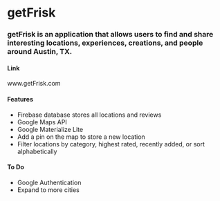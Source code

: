 # getFrisk

<h3> getFrisk is an application that allows users to find and share interesting locations, experiences, creations, and people around Austin, TX.</h3>

<h4>Link</h4>
www.getFrisk.com

<h4>Features</h4>
<ul>
  <li>Firebase database stores all locations and reviews </li>
  <li> Google Maps API </li>
  <li> Google Materialize Lite </li>
  <li> Add a pin on the map to store a new location </li>
  <li> Filter locations by category, highest rated, recently added, or sort alphabetically </li>
</ul>
 
 <h4>To Do</h4>
 <ul>
  <li> Google Authentication </li>
  <li> Expand to more cities </li>
 </ul>


